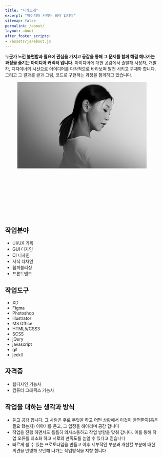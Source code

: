 ```yaml
---
title: "자기소개"
excerpt: "아이디어 커넥터 희라 입니다"
sitemap: false
permalink: /about/
layout: about
after_footer_scripts:
- /assets/js/about.js
---
```

<section class="about">
  <article>
    <b>누군가 느낀 불편함과 필요에 관심을 가지고 공감을 통해 그 문제를 함께 해결 해나가는 과정을 즐기는 아이디어 커넥터 입니다.</b>
    아이디어에 대한 공감에서 출발해 사용자, 개발자, 디자이너의 시선으로 아이디어를 다각적으로 바라보며 발전 시키고 구체화 합니다.
    그리고 그 결과를 글과 그림, 코드로 구현하는 과정을 함께하고 있습니다.
  </article>
  <figure class="movingImg">
    <img src="/assets/img/heeraahn.png" alt="프로필 사진"/>
    <svg>
      <filter id='noise' width='100%' height='100%'>
        <feTurbulence id="turbulence" result="NOISE" numOctaves="1"/>
        <feDisplacementMap in="SourceGraphic" in2="NOISE" scale="50" xChannelSelector="R" yChannelSelector="R"></feDisplacementMap>
        <animate xlink:href="#turbulence" attributeName="baseFrequency" dur="10s" keyTimes="0; 1" values="0.00 0.00; 0.01 0.08;" repeatCount="indefinite"></animate>
      </filter>
    </svg>
  </figure>
</section>
<section class="workScopeTools">
  <div>
    <h2>작업분야</h2>
    <ul>
      <li>UI/UX 기획</li>
      <li>GUI 디자인</li>
      <li>CI 디자인</li>
      <li>서식 디자인</li>
      <li>웹퍼블리싱</li>
      <li>프론트엔드</li>
    </ul>
  </div>
  <div>
    <h2>작업도구</h2>
    <ul>
      <li>XD</li>
      <li>Figma</li>
      <li>Photoshop</li>
      <li>Illustrator</li>
      <li>MS Office</li>
      <li>HTML5/CSS3</li>
      <li>SCSS</li>
      <li>jQury</li>
      <li>javascript</li>
      <li>git</li>
      <li>jeckll</li>
    </ul>
  </div>
</section> 
<section>
  <div>
    <h2>자격증</h2>
    <ul>
      <li>웹디자인 기능사</li>
      <li>컴퓨터 그래픽스 기능사</li>
    </ul>
  </div>
</section>
<section class="attitude">
  <h2>작업을 대하는 생각과 방식</h2>
  <ul>
    <li>듣고 공감 합니다. 그 사람은 주로 무엇을 하고 어떤 상황에서 이것이 불편한지(혹은 필요 했는지) 이야기를 듣고, 그 입장을 헤아리며 공감 합니다</li>
    <li>작업을 진행 하면서도 틈틈히 의사소통하고 작업 방향을 맞춰 갑니다. 이를 통해 작업 오류를 최소화 하고 서로의 만족도를 높일 수 있다고 믿습니다</li>
    <li>빠르게 볼 수 있는 프로토타입을 만들고 이후 세부적인 부분과 개선할 부분에 대한 의견을 반영해 보안해 나가는 작업방식을 지향 합니다</li>
  </ul>
</section>